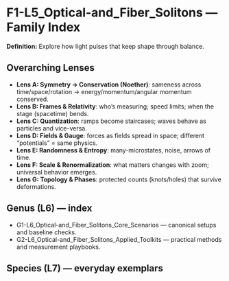 # F1-L5_Optical-and_Fiber_Solitons — Family Index
**Definition:** Explore how light pulses that keep shape through balance.

## Overarching Lenses

- **Lens A: Symmetry -> Conservation (Noether)**: sameness across time/space/rotation → energy/momentum/angular momentum conserved.
- **Lens B: Frames & Relativity**: who’s measuring; speed limits; when the stage (spacetime) bends.
- **Lens C: Quantization**: ramps become staircases; waves behave as particles and vice-versa.
- **Lens D: Fields & Gauge**: forces as fields spread in space; different “potentials” = same physics.
- **Lens E: Randomness & Entropy**: many-microstates, noise, arrows of time.
- **Lens F: Scale & Renormalization**: what matters changes with zoom; universal behavior emerges.
- **Lens G: Topology & Phases**: protected counts (knots/holes) that survive deformations.

## Genus (L6) — index
- G1-L6_Optical-and_Fiber_Solitons_Core_Scenarios — canonical setups and baseline checks.
- G2-L6_Optical-and_Fiber_Solitons_Applied_Toolkits — practical methods and measurement playbooks.

## Species (L7) — everyday exemplars
